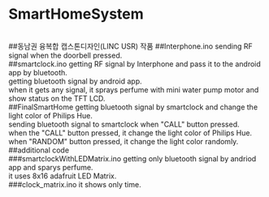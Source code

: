 # SmartHomeSystem
<br>
##동남권 융복합 캡스톤디자인(LINC USR) 작품
##Interphone.ino
  sending RF signal when the doorbell pressed.
<br>
##smartclock.ino
  getting RF signal by Interphone and pass it to the android app by bluetooth.<br>
  getting bluetooth signal by android app.<br>
  when it gets any signal, it sprays perfume with mini water pump motor and show status on the TFT LCD.
<br>
##FinalSmartHome
  getting bluetooth signal by smartclock and change the light color of Philips Hue.<br>
  sending bluetooth signal to smartclock when "CALL" button pressed. <br>
  when the "CALL" button pressed, it change the light color of Philips Hue.<br>
  when "RANDOM" button pressed, it change the light color randomly.
<br>
##additional code
<br>
###smartclockWithLEDMatrix.ino
  getting only bluetooth signal by andriod app and sparys perfume.<br>
  it uses 8x16 adafruit LED Matrix.
<br>
###clock_matrix.ino
  it shows only time.
